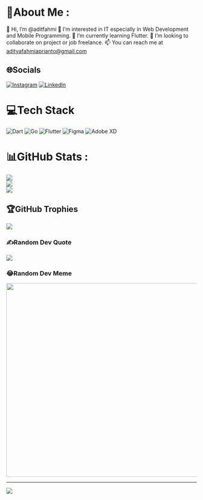 # 💫About Me :
👋 Hi, I’m @aditfahmi
👀 I’m interested in IT especially in Web Development and Mobile Programming.
🌱 I’m currently learning Flutter.
💞️ I’m looking to collaborate on project or job freelance.
📫 You can reach me at adityafahmiaprianto@gmail.com

## 🌐Socials
[![Instagram](https://img.shields.io/badge/Instagram-%23E4405F.svg?logo=Instagram&logoColor=white)](https://instagram.com/aditfahmi) [![LinkedIn](https://img.shields.io/badge/LinkedIn-%230077B5.svg?logo=linkedin&logoColor=white)](https://linkedin.com/in/adityafahmiaprianto) 

# 💻Tech Stack
![Dart](https://img.shields.io/badge/dart-%230175C2.svg?style=for-the-badge&logo=dart&logoColor=white) ![Go](https://img.shields.io/badge/go-%2300ADD8.svg?style=for-the-badge&logo=go&logoColor=white) ![Flutter](https://img.shields.io/badge/Flutter-%2302569B.svg?style=for-the-badge&logo=Flutter&logoColor=white) 	![Figma](https://img.shields.io/badge/figma-%23F24E1E.svg?style=for-the-badge&logo=figma&logoColor=white) ![Adobe XD](https://img.shields.io/badge/Adobe%20XD-470137?style=for-the-badge&logo=Adobe%20XD&logoColor=#FF61F6)
# 📊GitHub Stats :
![](https://github-readme-stats.vercel.app/api?username=aditfahmi&theme=nightowl&hide_border=false&include_all_commits=false&count_private=true)<br/>
![](https://github-readme-streak-stats.herokuapp.com/?user=aditfahmi&theme=nightowl&hide_border=false)<br/>
![](https://github-readme-stats.vercel.app/api/top-langs/?username=aditfahmi&theme=nightowl&hide_border=false&include_all_commits=false&count_private=true&layout=compact)

## 🏆GitHub Trophies
![](https://github-trophies.vercel.app/?username=aditfahmi&theme=monokai&no-frame=false&no-bg=false&margin-w=4)

### ✍️Random Dev Quote
![](https://quotes-github-readme.vercel.app/api?type=vetical&theme=merko)

### 😂Random Dev Meme
<img src="https://random-memer.herokuapp.com/" width="512px"/>

---
[![](https://visitcount.itsvg.in/api?id=aditfahmi&icon=6&color=9)](https://visitcount.itsvg.in)
